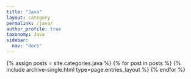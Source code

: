 ```yaml
---
title: "Java"
layout: category
permalink: /java/
author_profile: true
taxonomy: Java
sidebar:
  nav: "docs"
---
```


{% assign posts = site.categories.java %}
{% for post in posts %} {% include archive-single.html type=page.entries_layout %} {% endfor %}